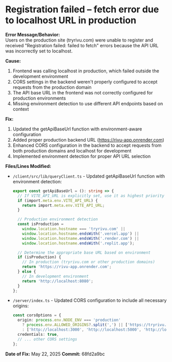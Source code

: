 # Registration failed – fetch error due to localhost URL in production

**Error Message/Behavior:**  
Users on the production site (tryrivu.com) were unable to register and received "Registration failed: failed to fetch" errors because the API URL was incorrectly set to localhost.

**Cause:**  
1. Frontend was calling localhost in production, which failed outside the development environment
2. CORS settings in the backend weren't properly configured to accept requests from the production domain
3. The API base URL in the frontend was not correctly configured for production environments
4. Missing environment detection to use different API endpoints based on context

**Fix:**  
1. Updated the getApiBaseUrl function with environment-aware configuration
2. Added proper production backend URL (https://rivu-app.onrender.com)
3. Enhanced CORS configuration in the backend to accept requests from both production domains and localhost for development
4. Implemented environment detection for proper API URL selection

**Files/Lines Modified:**
- `/client/src/lib/queryClient.ts` - Updated getApiBaseUrl function with environment detection:
  ```typescript
  export const getApiBaseUrl = (): string => {
    // If VITE_API_URL is explicitly set, use it as highest priority
    if (import.meta.env.VITE_API_URL) {
      return import.meta.env.VITE_API_URL;
    }

    // Production environment detection
    const isProduction = 
      window.location.hostname === 'tryrivu.com' || 
      window.location.hostname.endsWith('.vercel.app') || 
      window.location.hostname.endsWith('.render.com') || 
      window.location.hostname.endsWith('.replit.app');

    // Determine the appropriate base URL based on environment
    if (isProduction) {
      // In production (tryrivu.com or other production domains)
      return 'https://rivu-app.onrender.com';
    } else {
      // In development environment
      return 'http://localhost:8080';
    }
  };
  ```
- `/server/index.ts` - Updated CORS configuration to include all necessary origins:
  ```typescript
  const corsOptions = {
    origin: process.env.NODE_ENV === 'production' 
      ? process.env.ALLOWED_ORIGINS?.split(',') || ['https://tryrivu.com', 'https://www.tryrivu.com', 'https://rivu-app.onrender.com']
      : ['http://localhost:3000', 'http://localhost:5000', 'http://localhost:5173'],
    credentials: true,
    // ... other CORS settings
  };
  ```

**Date of Fix:** May 22, 2025
**Commit:** 68fd2a9bc